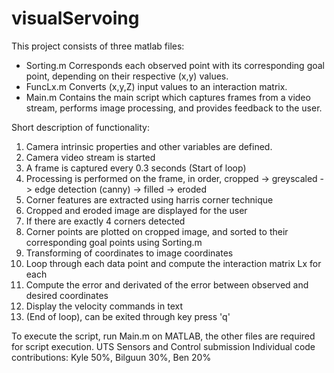 # visualServoing

This project consists of three matlab files:
- Sorting.m
    Corresponds each observed point with its corresponding goal point, depending on their respective (x,y) values.
- FuncLx.m
    Converts (x,y,Z) input values to an interaction matrix.
- Main.m
    Contains the main script which captures frames from a video stream, performs image processing, and provides feedback to the user.

Short description of functionality:
1. Camera intrinsic properties and other variables are defined.
2. Camera video stream is started
3. A frame is captured every 0.3 seconds (Start of loop)
4. Processing is performed on the frame, in order, cropped -> greyscaled -> edge detection (canny) -> filled -> eroded
5. Corner features are extracted using harris corner technique
6. Cropped and eroded image are displayed for the user
7. If there are exactly 4 corners detected
8.   Corner points are plotted on cropped image, and sorted to their corresponding goal points using Sorting.m
9.   Transforming of coordinates to image coordinates
10.   Loop through each data point and compute the interaction matrix Lx for each
11.   Compute the error and derivated of the error between observed and desired coordinates
12.   Display the velocity commands in text
13. (End of loop), can be exited through key press 'q'

To execute the script, run Main.m on MATLAB, the other files are required for script execution.
UTS Sensors and Control submission
Individual code contributions: Kyle 50%, Bilguun 30%, Ben 20%
